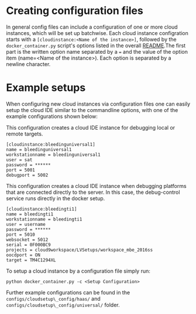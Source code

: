 # Creating configuration files

In general config files can include a configuration of one or more cloud instances, which will be set up batchwise. Each cloud instance configration starts with a `[cloudinstance:<Name of the instance>]`, followed by the `docker_container.py` script's options listed in the overall [README](../../README.md).The first part is the written option name separated by a `=` and the value of the  option item (name=\<Name of the instance\>). Each option is separated by a newline character.

# Example setups

When configuring new cloud instances via configuration files one can easily setup the cloud IDE similar to the commandline options, with one of the example configurations shown below:

This configuration creates a cloud IDE instance for debugging local or remote targets.

    [cloudinstance:bleedinguniversal1]
    name = bleedinguniversal1
    workstationname = bleedinguniversal1
    user = sat
    password = ******
    port = 5001
    debugport = 5002


This configuration creates a cloud IDE instance when debugging platforms that are connected directly to the server. In this case, the debug-control service runs directly in the docker setup.

    [cloudinstance:bleedingti1]
    name = bleedingti1
    workstationname = bleedingti1
    user = username
    password = ******
    port = 5010
    websocket = 5012
    serial = 0F000BC9
    projects = cloud9workspace/LVSetups/workspace_mbe_2016ss
    oocdport = ON
    target = TM4C1294XL

To setup a cloud instance by a configuration file simply run:

    python docker_container.py -c <Setup Configuration>

Further example configurations can be found in the `configs/cloudsetup\_config/haas/` and `configs/cloudsetup\_config/universal/` folder. 